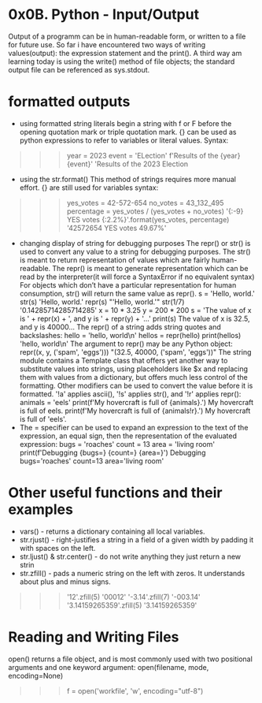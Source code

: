 # 0x0B. Python - Input/Output
Output of a programm can be in human-readable form, or written to a file for future use.
So far i have encountered two ways of writing values(output): the expression statement and the print(). A third way am learning today is using the write() method of file objects; the standard output file can be referenced as sys.stdout.
# formatted outputs
* using formatted string literals
begin a string with f or F before the opening quotation mark or triple quotation mark. {} can be used as python expressions to refer to variables or literal values.
Syntax:
>>> year = 2023
>>> event = 'ELection'
>>> f'Results of the {year} {event}'
'Results of the 2023 Election
* using the str.format()
This method of strings requires more manual effort. {} are still used for variables
syntax:
>>> yes_votes = 42-572-654
>>> no_votes = 43_132_495
>>> percentage = yes_votes / (yes_votes + no_votes)
>>> '{:-9} YES votes {:2.2%}'.format(yes_votes, percentage)
'42572654 YES votes 49.67%'

* changing display of string for debugging purposes
The repr() or str() is used to convert any value to a string for debugging purposes.
The str() is meant to return representation of values which are fairly human-readable.
The repr() is meant to generate representation which can be read by the interpreter(it will force a SyntaxError if no equivalent syntax)
For objects which don’t have a particular representation for human consumption, str() will return the same value as repr().
s = 'Hello, world.'
str(s)
'Hello, world.'
repr(s)
"'Hello, world.'"
str(1/7)
'0.14285714285714285'
x = 10 * 3.25
y = 200 * 200
s = 'The value of x is ' + repr(x) + ', and y is ' + repr(y) + '...'
print(s)
The value of x is 32.5, and y is 40000...
The repr() of a string adds string quotes and backslashes:
hello = 'hello, world\n'
hellos = repr(hello)
print(hellos)
'hello, world\n'
The argument to repr() may be any Python object:
repr((x, y, ('spam', 'eggs')))
"(32.5, 40000, ('spam', 'eggs'))"
The string module contains a Template class that offers yet another way to substitute values into strings, using placeholders like $x and replacing them with values from a dictionary, but offers much less control of the formatting.
Other modifiers can be used to convert the value before it is formatted. '!a' applies ascii(), '!s' applies str(), and '!r' applies repr():
animals = 'eels'
print(f'My hovercraft is full of {animals}.')
My hovercraft is full of eels.
print(f'My hovercraft is full of {animals!r}.')
My hovercraft is full of 'eels'.
* The = specifier can be used to expand an expression to the text of the expression, an equal sign, then the representation of the evaluated expression:
bugs = 'roaches'
count = 13
area = 'living room'
print(f'Debugging {bugs=} {count=} {area=}')
Debugging bugs='roaches' count=13 area='living room'
# Other useful functions and their examples
* vars() - returns a dictionary containing all local variables.
* str.rjust() - right-justifies a string in a field of a given width by padding it with spaces on the left.
* str.ljust() & str.center() - do not write anything they just return a new strin
* str.zfill() - pads a numeric string on the left with zeros. It understands about plus and minus signs.
>>> '12'.zfill(5)
'00012'
>>> '-3.14'.zfill(7)
'-003.14'
>>> '3.14159265359'.zfill(5)
'3.14159265359'
# Reading and Writing Files
open() returns a file object, and is most commonly used with two positional arguments and one keyword argument: open(filename, mode, encoding=None)
>>> f = open('workfile', 'w', encoding="utf-8")

